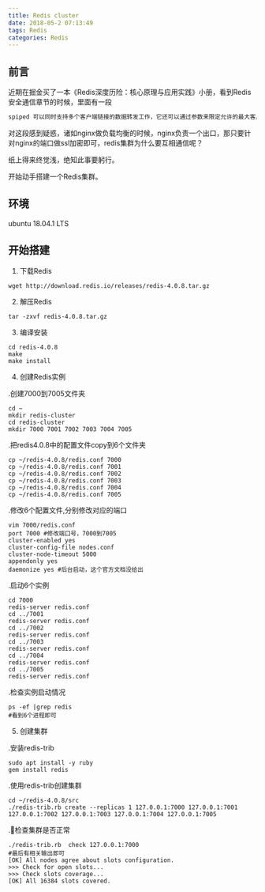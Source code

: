 ```yaml
---
title: Redis cluster
date: 2018-05-2 07:13:49
tags: Redis
categories: Redis
---
```


## 前言

近期在掘金买了一本《Redis深度历险：核心原理与应用实践》小册，看到Redis安全通信章节的时候，里面有一段

```HTML
spiped 可以同时支持多个客户端链接的数据转发工作，它还可以通过参数来限定允许的最大客户端连接数。但是对于服务器 spiped，它不能同时支持多个服务器之间的转发。意味着在集群环境下，需要为每一个 server 节点启动一个 spiped 进程来代收消息，在运维实践上这可能会比较繁琐。
```

对这段感到疑惑，诸如nginx做负载均衡的时候，nginx负责一个出口，那只要针对nginx的端口做ssl加密即可，redis集群为什么要互相通信呢？

纸上得来终觉浅，绝知此事要躬行。

开始动手搭建一个Redis集群。

## 环境
ubuntu 18.04.1 LTS

## 开始搭建

1. 下载Redis

```shell
wget http://download.redis.io/releases/redis-4.0.8.tar.gz
```

2. 解压Redis

```shell
tar -zxvf redis-4.0.8.tar.gz
```

3. 编译安装

``` shell
cd redis-4.0.8
make
make install
```

4. 创建Redis实例

.创建7000到7005文件夹

```shell
cd ~
mkdir redis-cluster
cd redis-cluster
mkdir 7000 7001 7002 7003 7004 7005
```

.把redis4.0.8中的配置文件copy到6个文件夹

```shell
cp ~/redis-4.0.8/redis.conf 7000
cp ~/redis-4.0.8/redis.conf 7001
cp ~/redis-4.0.8/redis.conf 7002
cp ~/redis-4.0.8/redis.conf 7003
cp ~/redis-4.0.8/redis.conf 7004
cp ~/redis-4.0.8/redis.conf 7005
```

.修改6个配置文件,分别修改对应的端口

```shell
vim 7000/redis.conf
port 7000 #修改端口号，7000到7005
cluster-enabled yes
cluster-config-file nodes.conf
cluster-node-timeout 5000
appendonly yes
daemonize yes #后台启动，这个官方文档没给出
```

.启动6个实例

```shell
cd 7000
redis-server redis.conf
cd ../7001
redis-server redis.conf
cd ../7002
redis-server redis.conf
cd ../7003
redis-server redis.conf
cd ../7004
redis-server redis.conf
cd ../7005
redis-server redis.conf
```

.检查实例启动情况

```shell
ps -ef |grep redis
#看到6个进程即可
```

5. 创建集群

.安装redis-trib

```shell
sudo apt install -y ruby
gem install redis
```

.使用redis-trib创建集群

```shell
cd ~/redis-4.0.8/src
./redis-trib.rb create --replicas 1 127.0.0.1:7000 127.0.0.1:7001 127.0.0.1:7002 127.0.0.1:7003 127.0.0.1:7004 127.0.0.1:7005
```

.检查集群是否正常

```shell
./redis-trib.rb  check 127.0.0.1:7000
#最后有相关输出即可
[OK] All nodes agree about slots configuration.
>>> Check for open slots...
>>> Check slots coverage...
[OK] All 16384 slots covered.
```
